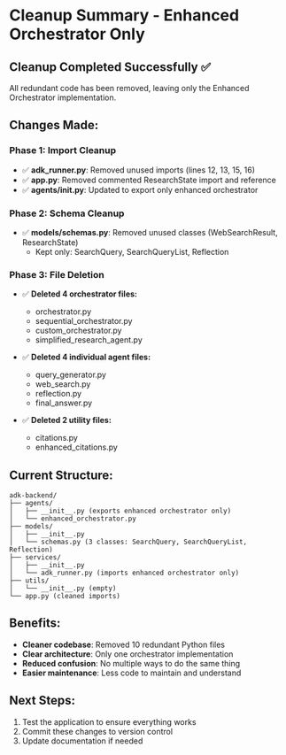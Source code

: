 # Cleanup Summary - Enhanced Orchestrator Only

## Cleanup Completed Successfully ✅

All redundant code has been removed, leaving only the Enhanced Orchestrator implementation.

## Changes Made:

### Phase 1: Import Cleanup
- ✅ **adk_runner.py**: Removed unused imports (lines 12, 13, 15, 16)
- ✅ **app.py**: Removed commented ResearchState import and reference
- ✅ **agents/__init__.py**: Updated to export only enhanced orchestrator

### Phase 2: Schema Cleanup
- ✅ **models/schemas.py**: Removed unused classes (WebSearchResult, ResearchState)
  - Kept only: SearchQuery, SearchQueryList, Reflection

### Phase 3: File Deletion
- ✅ **Deleted 4 orchestrator files:**
  - orchestrator.py
  - sequential_orchestrator.py
  - custom_orchestrator.py
  - simplified_research_agent.py

- ✅ **Deleted 4 individual agent files:**
  - query_generator.py
  - web_search.py
  - reflection.py
  - final_answer.py

- ✅ **Deleted 2 utility files:**
  - citations.py
  - enhanced_citations.py

## Current Structure:

```
adk-backend/
├── agents/
│   ├── __init__.py (exports enhanced orchestrator only)
│   └── enhanced_orchestrator.py
├── models/
│   ├── __init__.py
│   └── schemas.py (3 classes: SearchQuery, SearchQueryList, Reflection)
├── services/
│   ├── __init__.py
│   └── adk_runner.py (imports enhanced orchestrator only)
├── utils/
│   └── __init__.py (empty)
└── app.py (cleaned imports)
```

## Benefits:
- **Cleaner codebase**: Removed 10 redundant Python files
- **Clear architecture**: Only one orchestrator implementation
- **Reduced confusion**: No multiple ways to do the same thing
- **Easier maintenance**: Less code to maintain and understand

## Next Steps:
1. Test the application to ensure everything works
2. Commit these changes to version control
3. Update documentation if needed